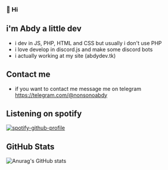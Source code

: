 ### 👋 Hi

## i'm Abdy a little dev
- i dev in JS, PHP, HTML and CSS but usually i don't use PHP
- i love develop in discord.js and make some discord bots
- i actually working at my site (abdydev.tk)

## Contact me
- if you want to contact me message me on telegram https://telegram.com/@nonsonoabdy

## Listening on spotify
[![spotify-github-profile](https://spotify-github-profile.vercel.app/api/view?uid=31wnzek54fyd4kwwcjg5nsfag6r4&cover_image=true&theme=novatorem&bar_color=53b14f&bar_color_cover=false)](https://github.com/kittinan/spotify-github-profile)

## GitHub Stats
![Anurag's GitHub stats](https://github-readme-stats.vercel.app/api?username=AbdYy0&show_icons=true)
